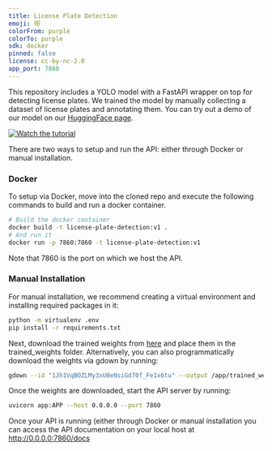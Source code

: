 ```yaml
---
title: License Plate Detection
emoji: 😻
colorFrom: purple
colorTo: purple
sdk: docker
pinned: false
license: cc-by-nc-2.0
app_port: 7860
---
```


This repository includes a YOLO model with a FastAPI wrapper on top for detecting license plates. We trained the model by manually collecting a dataset of license plates and annotating them. You can try out a demo of our model on our [HuggingFace page](https://huggingface.co/spaces/NextFlows/license-plate-detection).

[![Watch the tutorial](https://img.youtube.com/vi/IsaEFauV1Bc/maxresdefault.jpg
)]([https://youtu.be/vt5fpE0bzSY](https://www.youtube.com/watch?v=IsaEFauV1Bc))


There are two ways to setup and run the API: either through Docker or manual installation.

### Docker

To setup via Docker, move into the cloned repo and execute the following commands to build and run a docker container.

```bash
# Build the docker container
docker build -t license-plate-detection:v1 . 
# And run it
docker run -p 7860:7860 -t license-plate-detection:v1
```

Note that 7860 is the port on which we host the API.

### Manual Installation
For manual installation, we recommend creating a virtual environment and installing required packages in it:

```bash
python -m virtualenv .env
pip install -r requirements.txt
```

Next, download the trained weights from [here](https://drive.google.com/file/d/1Jh1VqBOZLMy3xU0eNsiGd70f_Fe1x6tu/view?usp=drive_link) and place them in the trained_weights folder. Alternatively, you can also programmatically download the weights via gdown by running:

```bash
gdown --id "1Jh1VqBOZLMy3xU0eNsiGd70f_Fe1x6tu" --output /app/trained_weights/license-plate-detection.pt
```

Once the weights are downloaded, start the API server by running:

```bash
uvicorn app:APP --host 0.0.0.0 --port 7860
```

Once your API is running (either through Docker or manual installation you can access the API documentation on your local host at http://0.0.0.0:7860/docs
